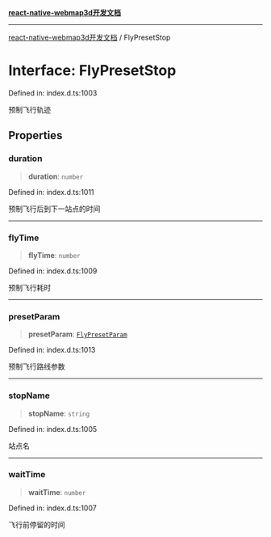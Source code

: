 [**react-native-webmap3d开发文档**](../README.md)

***

[react-native-webmap3d开发文档](../globals.md) / FlyPresetStop

# Interface: FlyPresetStop

Defined in: index.d.ts:1003

预制飞行轨迹

## Properties

### duration

> **duration**: `number`

Defined in: index.d.ts:1011

预制飞行后到下一站点的时间

***

### flyTime

> **flyTime**: `number`

Defined in: index.d.ts:1009

预制飞行耗时

***

### presetParam

> **presetParam**: [`FlyPresetParam`](../type-aliases/FlyPresetParam.md)

Defined in: index.d.ts:1013

预制飞行路线参数

***

### stopName

> **stopName**: `string`

Defined in: index.d.ts:1005

站点名

***

### waitTime

> **waitTime**: `number`

Defined in: index.d.ts:1007

飞行前停留的时间
